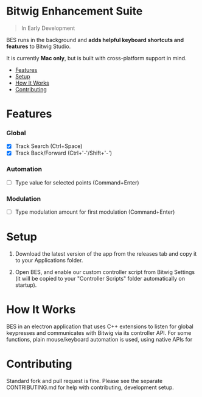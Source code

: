 # Bitwig Enhancement Suite

> In Early Development

BES runs in the background and **adds helpful keyboard shortcuts and features** to Bitwig Studio.

It is currently **Mac only**, but is built with cross-platform support in mind.

- [Features](#features)
- [Setup](#setup)
- [How It Works](#how-it-works)
- [Contributing](#contributing)

# Features

### Global

- [x] Track Search (Ctrl+Space)
- [x] Track Back/Forward (Ctrl+'-'/Shift+'-')

### Automation

- [ ] Type value for selected points (Command+Enter)

### Modulation

- [ ] Type modulation amount for first modulation (Command+Enter)

# Setup

1. Download the latest version of the app from the releases tab and copy it to your Applications folder. 

2. Open BES, and enable our custom controller script from Bitwig Settings (it will be copied to your "Controller Scripts" folder automatically on startup).

# How It Works

BES in an electron application that uses C++ extensions to listen for global keypresses and communicates with Bitwig via its controller API. For some functions, plain mouse/keyboard automation is used, using native APIs for 

# Contributing

Standard fork and pull request is fine. Please see the separate CONTRIBUTING.md for help with contributing, development setup.